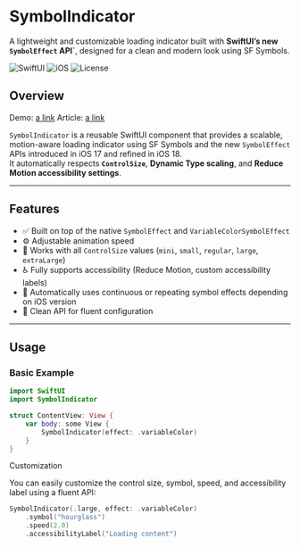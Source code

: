 # SymbolIndicator

A lightweight and customizable loading indicator built with **SwiftUI’s new `SymbolEffect` API`**, designed for a clean and modern look using SF Symbols.

![SwiftUI](https://img.shields.io/badge/SwiftUI-Compatible-blue)
![iOS](https://img.shields.io/badge/iOS-17+-lightgrey)
![License](https://img.shields.io/badge/License-MIT-green)

## Overview

Demo: [a link](https://www.youtube.com/watch?v=hImoILm2mSg)
Article: [a link](https://livsycode.com/swiftui/custom-progress-indicator-with-swiftui-symbol-effects/)

`SymbolIndicator` is a reusable SwiftUI component that provides a scalable, motion-aware loading indicator using SF Symbols and the new `SymbolEffect` APIs introduced in iOS 17 and refined in iOS 18.  
It automatically respects **`ControlSize`**, **Dynamic Type scaling**, and **Reduce Motion accessibility settings**.

---

## Features

- ✅ Built on top of the native `SymbolEffect` and `VariableColorSymbolEffect`
- ⚙️ Adjustable animation speed
- 🧩 Works with all `ControlSize` values (`mini`, `small`, `regular`, `large`, `extraLarge`)
- ♿ Fully supports accessibility (Reduce Motion, custom accessibility labels)
- 🔁 Automatically uses continuous or repeating symbol effects depending on iOS version
- 🧱 Clean API for fluent configuration

---

## Usage

### Basic Example

```swift
import SwiftUI
import SymbolIndicator

struct ContentView: View {
    var body: some View {
        SymbolIndicator(effect: .variableColor)
    }
}
```
Customization

You can easily customize the control size, symbol, speed, and accessibility label using a fluent API:
```swift
SymbolIndicator(.large, effect: .variableColor)
    .symbol("hourglass")
    .speed(2.0)
    .accessibilityLabel("Loading content")
```
